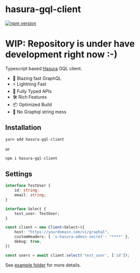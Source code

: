 # hasura-gql-client
[![npm version](https://badge.fury.io/js/hasura-gql-client.svg)](https://badge.fury.io/js/hasura-gql-client)

# WIP: Repository is under have development right now :-)

Typescript based [Hasura](https://hasura.io/) GQL client.

- 🚀 Blazing fast GraphQL
- ⚡️ Lightning Fast
- 🔑 Fully Typed APIs
- 🛠️ Rich Features
- 📦 Optimized Build
- 🥴 No Graphql string mess

## Installation
```ts
yarn add hasura-gql-client
```
or
```ts
npm i hasura-gql-client
```

## Settings
```ts
interface TestUser {
	id: string;
	email: string;
}

interface Select {
	test_user: TestUser;
}

const client = new Client<Select>({
	host: "https://yourdomain.com/v1/graphql",
	customHeaders: { 'x-hasura-admin-secret': "****" },
	debug: true,
})

const users = await client.select('test_user', ['id']);

```
See [example folder](https://github.com/JaLe29/hasura-gql-client/tree/master/example) for more details.
